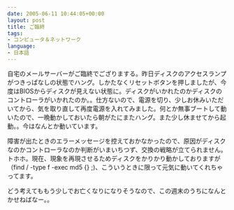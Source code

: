```yaml
---
date: 2005-06-11 10:44:05+00:00
layout: post
title: ご臨終
tags:
- コンピュータ＆ネットワーク
language:
- 日本語
---
```


自宅のメールサーバーがご臨終でござりまする。昨日ディスクのアクセスランプがつきっぱなしの状態でハング。しかたなくリセットボタンを押しましたが、今度はBIOSからディスクが見えない状態に。ディスクがいかれたのかディスクのコントローラがいかれたのか。。仕方ないので、電源を切り、少しお休みいただいてから、気を取り直して再度電源を入れてみました。何とか無事ブートして動いたので、一晩動かしておいたら朝がたにまたハング。また少し休ませてから起動。。今はなんとか動いています。

障害が出たときのエラーメッセージを控えておかなかったので、原因がディスクなのかコントローラなのか判断がいまいちつず、交換の戦略が立てられません。トホホ。現在、現象を再現させるためディスクをかりかり動かしておりますが（find / -type f -exec md5 {} ;)、こういうときに限って元気に動いてくれちゃってます。

どう考えてももう少しでお亡くなりになりそうなので、この週末のうちになんとかせねばなー。。
